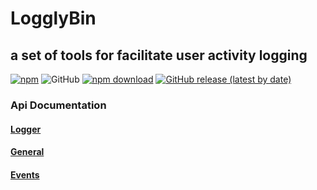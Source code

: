 # LogglyBin

## a set of tools for facilitate user activity logging

[![npm](https://img.shields.io/npm/v/logglybin)](https://www.npmjs.com/package/logglybin) ![GitHub](https://img.shields.io/github/license/AminAshtiani/logglybin) [![npm download](https://img.shields.io/npm/dw/logglybin)](https://www.npmjs.com/package/logglybin) [![GitHub release (latest by date)](https://img.shields.io/github/v/release/AminAshtiani/logglybin)](https://github.com/AminAshtiani/logglyBin/releases/)

### Api Documentation

#### <a href="./documentation/logger.md">Logger</a>

#### <a href="./documentation/general.md">General</a>

#### <a href="./documentation/events.md">Events</a>
